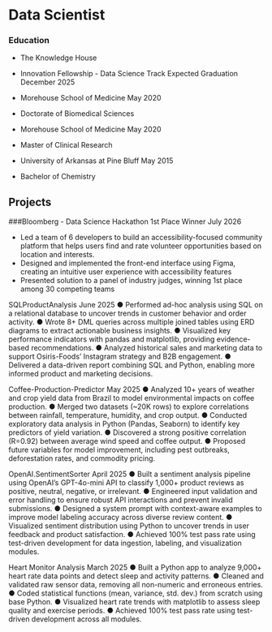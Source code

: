 # Data Scientist 

### Education
- The Knowledge House
- Innovation Fellowship - Data Science  Track              Expected Graduation December 2025

- Morehouse School of Medicine                              May 2020 
- Doctorate of Biomedical Sciences 

- Morehouse School of Medicine                              May 2020
- Master of Clinical Research  

- University of Arkansas at Pine Bluff                      May 2015 
- Bachelor of Chemistry 

## Projects
###Bloomberg - Data Science Hackathon 1st Place Winner       July 2026 
- Led a team of 6 developers to build an accessibility-focused community platform that helps users find and rate volunteer opportunities based on location and interests. 
- Designed and implemented the front-end interface using Figma, creating an intuitive user experience with accessibility features 
 - Presented solution to a panel of industry judges, winning 1st place among 30 competing teams 

SQLProductAnalysis                           June 2025 
● Performed ad-hoc analysis using SQL on a relational database to uncover trends in customer behavior and order activity. 
● Wrote 8+ DML queries across multiple joined tables using ERD diagrams to extract actionable business insights. 
● Visualized key performance indicators with pandas and matplotlib, providing evidence-based recommendations. ● Analyzed historical sales and marketing data to support Osiris-Foods’ Instagram strategy and B2B engagement. ● Delivered a data-driven report combining SQL and Python, enabling more informed product and marketing decisions. 

Coffee-Production-Predictor                  May 2025 
● Analyzed 10+ years of weather and crop yield data from Brazil to model environmental impacts on coffee production. 
● Merged two datasets (~20K rows) to explore correlations between rainfall, temperature, humidity, and crop output. 
● Conducted exploratory data analysis in Python (Pandas, Seaborn) to identify key predictors of yield variation.
● Discovered a strong positive correlation (R=0.92) between average wind speed and coffee output. 
● Proposed future variables for model improvement, including pest outbreaks, deforestation rates, and commodity pricing. 

OpenAI.SentimentSorter                      April 2025 
● Built a sentiment analysis pipeline using OpenAI’s GPT-4o-mini API to classify 1,000+ product reviews as positive, neutral, negative, or irrelevant. 
● Engineered input validation and error handling to ensure robust API interactions and prevent invalid submissions. 
● Designed a system prompt with context-aware examples to improve model labeling accuracy across diverse review content. 
● Visualized sentiment distribution using Python to uncover trends in user feedback and product satisfaction. 
● Achieved 100% test pass rate using test-driven development for data ingestion, labeling, and visualization modules. 

Heart Monitor Analysis                   March 2025 
● Built a Python app to analyze 9,000+ heart rate data points and detect sleep and activity patterns.
● Cleaned and validated raw sensor data, removing all non-numeric and erroneous entries. 
● Coded statistical functions (mean, variance, std. dev.) from scratch using base Python. 
● Visualized heart rate trends with matplotlib to assess sleep quality and exercise periods. 
● Achieved 100% test pass rate using test-driven development across all modules. 

